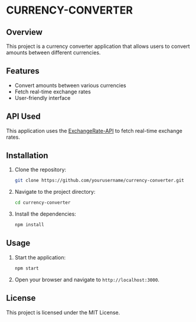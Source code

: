 # CURRENCY-CONVERTER

## Overview

This project is a currency converter application that allows users to convert amounts between different currencies.

## Features

- Convert amounts between various currencies
- Fetch real-time exchange rates
- User-friendly interface

## API Used

This application uses the [ExchangeRate-API](https://www.exchangerate-api.com/) to fetch real-time exchange rates.

## Installation

1. Clone the repository:
   ```bash
   git clone https://github.com/yourusername/currency-converter.git
   ```
2. Navigate to the project directory:
   ```bash
   cd currency-converter
   ```
3. Install the dependencies:
   ```bash
   npm install
   ```

## Usage

1. Start the application:
   ```bash
   npm start
   ```
2. Open your browser and navigate to `http://localhost:3000`.

## License

This project is licensed under the MIT License.
